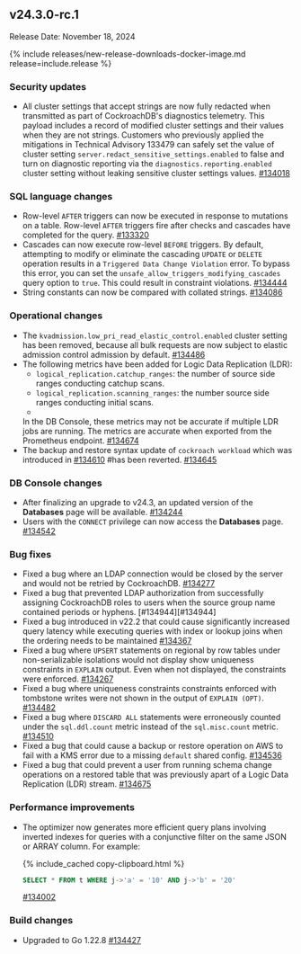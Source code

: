 ## v24.3.0-rc.1

Release Date: November 18, 2024

{% include releases/new-release-downloads-docker-image.md release=include.release %}

<h3 id="v24-3-0-rc-1-security-updates">Security updates</h3>

- All cluster settings that accept strings are now fully redacted when transmitted as part of CockroachDB's diagnostics telemetry. This payload includes a record of modified cluster settings and their values when they are not strings. Customers who previously applied the mitigations in Technical Advisory 133479 can safely set the value of cluster setting `server.redact_sensitive_settings.enabled` to false and turn on diagnostic reporting via the `diagnostics.reporting.enabled` cluster setting without leaking sensitive cluster settings values. [#134018][#134018]

<h3 id="v24-3-0-rc-1-sql-language-changes">SQL language changes</h3>

- Row-level `AFTER` triggers can now be executed in response to mutations on a table. Row-level `AFTER` triggers fire after checks and cascades have completed for the query. [#133320][#133320]
- Cascades can now execute row-level `BEFORE` triggers. By default, attempting to modify or eliminate the cascading `UPDATE` or `DELETE` operation results in a `Triggered Data Change Violation` error. To bypass this error, you can set the `unsafe_allow_triggers_modifying_cascades` query option to `true`. This could result in constraint violations. [#134444][#134444]
- String constants can now be compared with collated strings. [#134086][#134086]

<h3 id="v24-3-0-rc-1-operational-changes">Operational changes</h3>

- The `kvadmission.low_pri_read_elastic_control.enabled` cluster setting has been removed, because all bulk requests are now subject to elastic admission control admission by default. [#134486][#134486]
- The following metrics have been added for Logic Data Replication (LDR):
    - `logical_replication.catchup_ranges`: the number of source side ranges conducting catchup scans.
    - `logical_replication.scanning_ranges`: the number source side ranges conducting initial scans.
    -
    In the DB Console, these metrics may not be accurate if multiple LDR jobs are running. The metrics are accurate when exported from the Prometheus endpoint. [#134674][#134674]
- The backup and restore syntax update of `cockroach workload` which was introduced in [#134610][#134610] #has been reverted. [#134645][#134645]


<h3 id="v24-3-0-rc-1-db-console-changes">DB Console changes</h3>

- After finalizing an upgrade to v24.3, an updated version of the **Databases** page will be available. [#134244][#134244]
- Users with the `CONNECT` privilege can now access the **Databases** page. [#134542][#134542]

<h3 id="v24-3-0-rc-1-bug-fixes">Bug fixes</h3>

- Fixed a bug where an LDAP connection would be closed by the server and would not be retried by CockroachDB. [#134277]
- Fixed a bug that prevented LDAP authorization from successfully assigning CockroachDB roles to users when the source group name contained periods or hyphens. [#134944][#134944]
- Fixed a bug introduced in v22.2 that could cause significantly increased query latency while executing queries with index or lookup joins when the ordering needs to be maintained [#134367][#134367]
- Fixed a bug where `UPSERT` statements on regional by row tables under non-serializable isolations would not display show uniqueness constraints in `EXPLAIN` output. Even when not displayed, the constraints were enforced. [#134267][#134267]
- Fixed a bug where uniqueness constraints constraints enforced with tombstone writes were not shown in the output of `EXPLAIN (OPT)`. [#134482][#134482]
- Fixed a bug where `DISCARD ALL` statements were erroneously counted under the `sql.ddl.count` metric instead of the `sql.misc.count` metric. [#134510][#134510]
- Fixed a bug that could cause a backup or restore operation on AWS to fail with a KMS error due to a missing `default` shared config. [#134536][#134536]
- Fixed a bug that could prevent a user from running schema change operations on a restored table that was previously apart of a Logic Data Replication (LDR) stream. [#134675][#134675]

<h3 id="v24-3-0-rc-1-performance-improvements">Performance improvements</h3>

- The optimizer now generates more efficient query plans involving inverted indexes for queries with a conjunctive filter on the same JSON or ARRAY column. For example:

    {% include_cached copy-clipboard.html %}
    ~~~ sql
    SELECT * FROM t WHERE j->'a' = '10' AND j->'b' = '20'
    ~~~

    [#134002][#134002]

<h3 id="v24-3-0-rc-1-build-changes">Build changes</h3>

- Upgraded to Go 1.22.8 [#134427][#134427]

[#133320]: https://github.com/cockroachdb/cockroach/pull/133320
[#133997]: https://github.com/cockroachdb/cockroach/pull/133997
[#134002]: https://github.com/cockroachdb/cockroach/pull/134002
[#134018]: https://github.com/cockroachdb/cockroach/pull/134018
[#134086]: https://github.com/cockroachdb/cockroach/pull/134086
[#134089]: https://github.com/cockroachdb/cockroach/pull/134089
[#134097]: https://github.com/cockroachdb/cockroach/pull/134097
[#134244]: https://github.com/cockroachdb/cockroach/pull/134244
[#134267]: https://github.com/cockroachdb/cockroach/pull/134267
[#134277]: https://github.com/cockroachdb/cockroach/pull/134277
[#134367]: https://github.com/cockroachdb/cockroach/pull/134367
[#134427]: https://github.com/cockroachdb/cockroach/pull/134427
[#134444]: https://github.com/cockroachdb/cockroach/pull/134444
[#134448]: https://github.com/cockroachdb/cockroach/pull/134448
[#134482]: https://github.com/cockroachdb/cockroach/pull/134482
[#134486]: https://github.com/cockroachdb/cockroach/pull/134486
[#134510]: https://github.com/cockroachdb/cockroach/pull/134510
[#134536]: https://github.com/cockroachdb/cockroach/pull/134536
[#134542]: https://github.com/cockroachdb/cockroach/pull/134542
[#134645]: https://github.com/cockroachdb/cockroach/pull/134645
[#134674]: https://github.com/cockroachdb/cockroach/pull/134674
[#134675]: https://github.com/cockroachdb/cockroach/pull/134675
[#134610]: https://github.com/cockroachdb/cockroach/pull/134610
